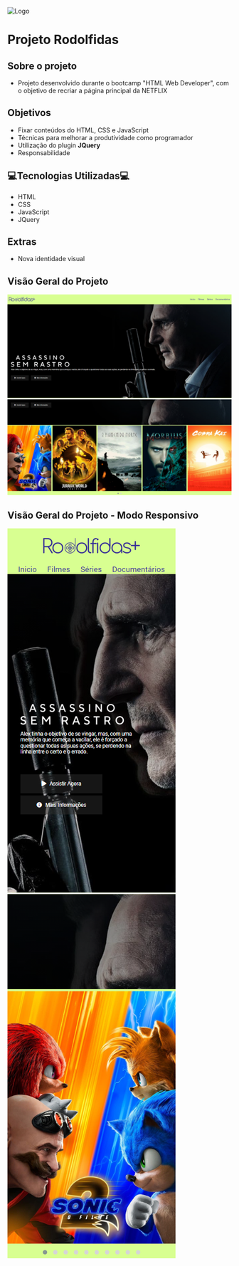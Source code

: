 ![Logo](../Rodolfidas%2B/img/Rodolfidas%2B%20Cabe%C3%A7alho.png)
# Projeto Rodolfidas

## Sobre o projeto
 - Projeto desenvolvido durante o bootcamp "HTML Web Developer", com o objetivo de recriar a página principal da NETFLIX

## Objetivos
- Fixar conteúdos do HTML, CSS e JavaScript
- Técnicas para melhorar a produtividade como programador
- Utilização do plugin **JQuery**
- Responsabilidade  

## 💻Tecnologias Utilizadas💻
- HTML 
- CSS 
- JavaScript
- JQuery

## Extras
- Nova identidade visual

## Visão Geral do Projeto

![Parte1](img/Projeto.png)
![Parte2](img/Projeto2.png)

## Visão Geral do Projeto - Modo Responsivo

![Parte3](img/Projeto3.png)
![Parte4](img/Projeto4.png)


